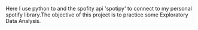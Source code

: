 Here I use python to and the spofity api 'spotipy' to connect to my personal spotify library.The objective of this project is to practice some Exploratory Data Analysis.
